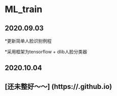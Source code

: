 # ML_train
## 2020.09.03
  *更新简单人脸识别例程

  *采用框架为tensorflow + dlib人脸分类器
## 2020.10.04

## [还未整好～～] (https://.github.io)

